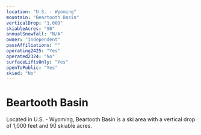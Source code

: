 ```yaml
---
location: "U.S. - Wyoming"
mountain: "Beartooth Basin"
verticalDrop: "1,000"
skiableAcres: "90"
annualSnowfall: "N/A"
owner: "Independent"
passAffiliations: ""
operating2425: "Yes"
operated2324: "No"
surfaceLiftsOnly: "Yes"
openToPublic: "Yes"
skied: "No"
---
```


# Beartooth Basin

Located in U.S. - Wyoming, Beartooth Basin is a ski area with a vertical drop of 1,000 feet and 90 skiable acres.